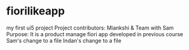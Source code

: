 # fiorilikeapp
my first ui5 project
Project contributors:
Miankshi & Team with Sam
Purpose:
It is a product manage fiori app developed in previous course
Sam's change to a file
Indan's change to a file
